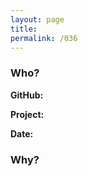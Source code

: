 ```yaml
---
layout: page
title:
permalink: /036
---
```


### Who?

**GitHub:**

**Project:** 

**Date:** 

### Why?

